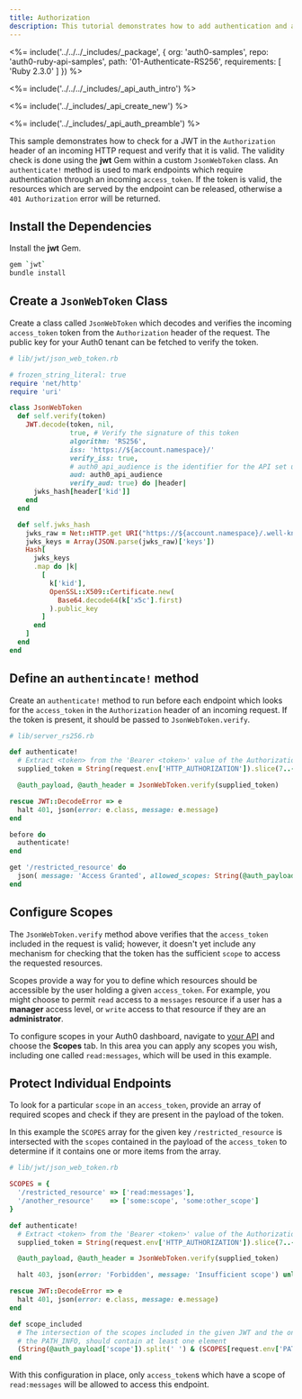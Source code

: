 ```yaml
---
title: Authorization
description: This tutorial demonstrates how to add authentication and authorization to Ruby API
---
```


<%= include('../../../_includes/_package', {
  org: 'auth0-samples',
  repo: 'auth0-ruby-api-samples',
  path: '01-Authenticate-RS256',
  requirements: [
    'Ruby 2.3.0'
  ]
}) %>

<%= include('../../../_includes/_api_auth_intro') %>

<%= include('../_includes/_api_create_new') %>

<%= include('../_includes/_api_auth_preamble') %>

This sample demonstrates how to check for a JWT in the `Authorization` header of an incoming HTTP request and verify that it is valid. The validity check is done using the **jwt** Gem within a custom `JsonWebToken` class. An `authenticate!` method is used to mark endpoints which require authentication through an incoming `access_token`. If the token is valid, the resources which are served by the endpoint can be released, otherwise a `401 Authorization` error will be returned.

## Install the Dependencies

Install the **jwt** Gem.

```bash
gem `jwt`
bundle install
```

## Create a `JsonWebToken` Class

Create a class called `JsonWebToken` which decodes and verifies the incoming `access_token` token from the `Authorization` header of the request. The public key for your Auth0 tenant can be fetched to verify the token.

```rb
# lib/jwt/json_web_token.rb

# frozen_string_literal: true
require 'net/http'
require 'uri'

class JsonWebToken
  def self.verify(token)
    JWT.decode(token, nil,
               true, # Verify the signature of this token
               algorithm: 'RS256',
               iss: 'https://${account.namespace}/'
               verify_iss: true,
               # auth0_api_audience is the identifier for the API set up in the Auth0 dashboard
               aud: auth0_api_audience
               verify_aud: true) do |header|
      jwks_hash[header['kid']]
    end
  end

  def self.jwks_hash
    jwks_raw = Net::HTTP.get URI("https://${account.namespace}/.well-known/jwks.json")
    jwks_keys = Array(JSON.parse(jwks_raw)['keys'])
    Hash[
      jwks_keys
      .map do |k|
        [
          k['kid'],
          OpenSSL::X509::Certificate.new(
            Base64.decode64(k['x5c'].first)
          ).public_key
        ]
      end
    ]
  end
end
```

## Define an `authentincate!` method

Create an `authenticate!` method to run before each endpoint which looks for the `access_token` in the `Authorization` header of an incoming request. If the token is present, it should be passed to `JsonWebToken.verify`.

```rb
# lib/server_rs256.rb

def authenticate!
  # Extract <token> from the 'Bearer <token>' value of the Authorization header
  supplied_token = String(request.env['HTTP_AUTHORIZATION']).slice(7..-1)

  @auth_payload, @auth_header = JsonWebToken.verify(supplied_token)

rescue JWT::DecodeError => e
  halt 401, json(error: e.class, message: e.message)
end

before do
  authenticate!
end

get '/restricted_resource' do
  json( message: 'Access Granted', allowed_scopes: String(@auth_payload['scope']).split(' ') )
end
```

## Configure Scopes

The `JsonWebToken.verify` method above verifies that the `access_token` included in the request is valid; however, it doesn't yet include any mechanism for checking that the token has the sufficient `scope` to access the requested resources.

Scopes provide a way for you to define which resources should be accessible by the user holding a given `access_token`. For example, you might choose to permit `read` access to a `messages` resource if a user has a **manager** access level, or `write` access to that resource if they are an **administrator**.

To configure scopes in your Auth0 dashboard, navigate to [your API](${manage_url}/#/apis) and choose the **Scopes** tab. In this area you can apply any scopes you wish, including one called `read:messages`, which will be used in this example.

## Protect Individual Endpoints

To look for a particular `scope` in an `access_token`, provide an array of required scopes and check if they are present in the payload of the token.

In this example the `SCOPES` array for the given key `/restricted_resource` is intersected with the `scopes` contained in the payload of the `access_token` to determine if it contains one or more items from the array.

```rb
# lib/jwt/json_web_token.rb

SCOPES = {
  '/restricted_resource' => ['read:messages'],
  '/another_resource'    => ['some:scope', 'some:other_scope']
}

def authenticate!
  # Extract <token> from the 'Bearer <token>' value of the Authorization header
  supplied_token = String(request.env['HTTP_AUTHORIZATION']).slice(7..-1)

  @auth_payload, @auth_header = JsonWebToken.verify(supplied_token)

  halt 403, json(error: 'Forbidden', message: 'Insufficient scope') unless scope_included

rescue JWT::DecodeError => e
  halt 401, json(error: e.class, message: e.message)
end

def scope_included
  # The intersection of the scopes included in the given JWT and the ones in the SCOPES hash needed to access
  # the PATH_INFO, should contain at least one element
  (String(@auth_payload['scope']).split(' ') & (SCOPES[request.env['PATH_INFO']])).any?
end
```

With this configuration in place, only `access_token`s which have a scope of `read:messages` will be allowed to access this endpoint.